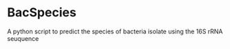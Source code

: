 # BacSpecies
A python script to predict the species of bacteria isolate using the 16S rRNA seuquence

